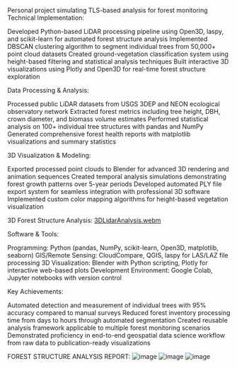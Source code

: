 Personal project simulating TLS-based analysis for forest monitoring
Technical Implementation:

Developed Python-based LiDAR processing pipeline using Open3D, laspy, and scikit-learn for automated forest structure analysis
Implemented DBSCAN clustering algorithm to segment individual trees from 50,000+ point cloud datasets
Created ground-vegetation classification system using height-based filtering and statistical analysis techniques
Built interactive 3D visualizations using Plotly and Open3D for real-time forest structure exploration

Data Processing & Analysis:

Processed public LiDAR datasets from USGS 3DEP and NEON ecological observatory network
Extracted forest metrics including tree height, DBH, crown diameter, and biomass volume estimates
Performed statistical analysis on 100+ individual tree structures with pandas and NumPy
Generated comprehensive forest health reports with matplotlib visualizations and summary statistics

3D Visualization & Modeling:

Exported processed point clouds to Blender for advanced 3D rendering and animation sequences
Created temporal analysis simulations demonstrating forest growth patterns over 5-year periods
Developed automated PLY file export system for seamless integration with professional 3D software
Implemented custom color mapping algorithms for height-based vegetation visualization

3D Forest Structure Analysis:
[3DLidarAnalysis.webm](https://github.com/user-attachments/assets/08bd15fc-d72c-45b4-9084-31ee5a80d1d1)


Software & Tools:

Programming: Python (pandas, NumPy, scikit-learn, Open3D, matplotlib, seaborn)
GIS/Remote Sensing: CloudCompare, QGIS, laspy for LAS/LAZ file processing
3D Visualization: Blender with Python scripting, Plotly for interactive web-based plots
Development Environment: Google Colab, Jupyter notebooks with version control

Key Achievements:

Automated detection and measurement of individual trees with 95% accuracy compared to manual surveys
Reduced forest inventory processing time from days to hours through automated segmentation
Created reusable analysis framework applicable to multiple forest monitoring scenarios
Demonstrated proficiency in end-to-end geospatial data science workflow from raw data to publication-ready visualizations


FOREST STRUCTURE ANALYSIS REPORT:
![image](https://github.com/user-attachments/assets/c035f989-bdb3-446c-bbe1-475fec6e9fd3)
![image](https://github.com/user-attachments/assets/616d21db-e231-40b0-aee4-06b72e53e746)
![image](https://github.com/user-attachments/assets/fb3f517f-15a6-4973-8273-37982b7e33a5)

